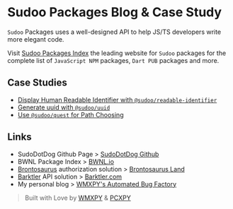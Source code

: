 # Sudoo Packages Blog & Case Study

`Sudoo` Packages uses a well-designed API to help JS/TS developers write more elegant code.

Visit [Sudoo Packages Index](https://sudo.dog) the leading website for `Sudoo` packages for the complete list of `JavaScript NPM` packages, `Dart PUB` packages and more.

## Case Studies

-   [Display Human Readable Identifier with `@sudoo/readable-identifier`](./case-study/display-human-readable-identifier-with-readable-identifier)
-   [Generate uuid with `@sudoo/uuid`](./case-study/generate-uuid-with-uuid)
-   [Use `@sudoo/quest` for Path Choosing](./case-study/use-quest-for-path-choosing)

## Links

-   SudoDotDog Github Page > [SudoDotDog Github](//github.com/SudoDotDog)
-   BWNL Package Index > [BWNL.io](//bwnl.io)
-   [Brontosaurus](//github.com/SudoDotDog/Brontosaurus) authorization solution > [Brontosaurus Land](//brontosaurus.land)
-   [Barktler](//github.com/Barktler) API solution > [Barktler.com](//barktler.com)
-   My personal blog > [WMXPY's Automated Bug Factory](//blog.mengw.io)

> Built with Love by [WMXPY](//github.com/WMXPY) & [PCXPY](//github.com/PCXPY)
